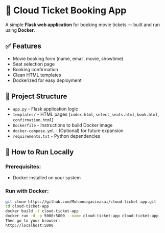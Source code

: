 # 🎫 Cloud Ticket Booking App

A simple **Flask web application** for booking movie tickets — built and run using **Docker**.

## ✅ Features

- Movie booking form (name, email, movie, showtime)
- Seat selection page
- Booking confirmation
- Clean HTML templates
- Dockerized for easy deployment

## 📂 Project Structure

- `app.py` - Flask application logic
- `templates/` - HTML pages (`index.html`, `select_seats.html`, `book.html`, `confirmation.html`)
- `Dockerfile` - Instructions to build Docker image
- `docker-compose.yml` - (Optional) for future expansion
- `requirements.txt` - Python dependencies

## 🚀 How to Run Locally

### Prerequisites:
- Docker installed on your system

### Run with Docker:

```bash
git clone https://github.com/Mohannagasivasai/cloud-ticket-app.git
cd cloud-ticket-app
docker build -t cloud-ticket-app .
docker run -d -p 5000:5000 --name cloud-ticket-app cloud-ticket-app
Then go to your browser:
http://localhost:5000
